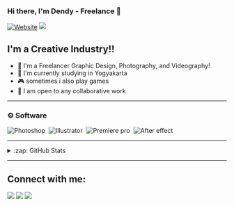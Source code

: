 ### Hi there, I'm Dendy - Freelance 👋

[![Website](https://img.shields.io/website?label=dndyprbsh.github.io&style=for-the-badge&url=https%3A%2F%2Fcodestackr.com)](https://dndyprbsh.github.io)
<a  href="https://www.instagram.com/dendiyers/"><img src="https://img.shields.io/badge/@dendiyers-%23E4405F.svg?&style=for-the-badge&logo=instagram&logoColor=white"></a>

## I'm a Creative Industry!!

- 🔭 I'm a Freelancer Graphic Design, Photography, and Videography!
- 🌱 I'm currently studying in Yogyakarta
- 🎮 sometimes i also play games
- 🙏 I am open to any collaborative work

---

### ⚙️ Software


![Photoshop](https://img.shields.io/badge/-Photoshop-05122A?style=flat&logo=adobe-photoshop)&nbsp;
![Illustrator](https://aleen42.github.io/badges/src/illustrator.svg)&nbsp;
![Premiere pro](https://aleen42.github.io/badges/src/premiere.svg)&nbsp;
![After effect](https://aleen42.github.io/badges/src/after_effects.svg)&nbsp;



---



<details>
  <summary>:zap: GitHub Stats</summary>

  <img align="left" alt="dndyprbsh's GitHub Stats" src="https://github-readme-stats.codestackr.vercel.app/api?username=dndyprbsh&show_icons=true&hide_border=true" />

</details>

---

## Connect with me:

<p align = "center">

[<img src ="https://img.shields.io/badge/website-%23.svg?&style=for-the-badge&logo=www&logoColor=white%22&color=black">](https://dndyprbsh.github.io)
[<img src="https://img.shields.io/badge/twitter-%231DA1F2.svg?&style=for-the-badge&logo=twitter&logoColor=white&color=black" />](https://twitter.com/dendiyers) 
[<img src="https://img.shields.io/badge/instagram-%2312100E.svg?&style=for-the-badge&logo=instagram&logoColor=white&color=black" />](https://instagram.com/dendiyers)

</p>
